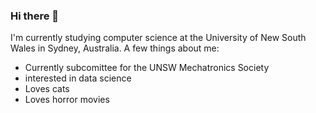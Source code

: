 ### Hi there 👋

I'm currently studying computer science at the University of New South Wales in Sydney, Australia.
A few things about me:
* Currently subcomittee for the UNSW Mechatronics Society
* interested in data science
* Loves cats
* Loves horror movies

<!--
**ericnd/ericnd** is a ✨ _special_ ✨ repository because its `README.md` (this file) appears on your GitHub profile.

Here are some ideas to get you started:

- 🔭 I’m currently working on ...
- 🌱 I’m currently learning ...
- 👯 I’m looking to collaborate on ...
- 🤔 I’m looking for help with ...
- 💬 Ask me about ...
- 📫 How to reach me: ...
- 😄 Pronouns: ...
- ⚡ Fun fact: ...
-->
